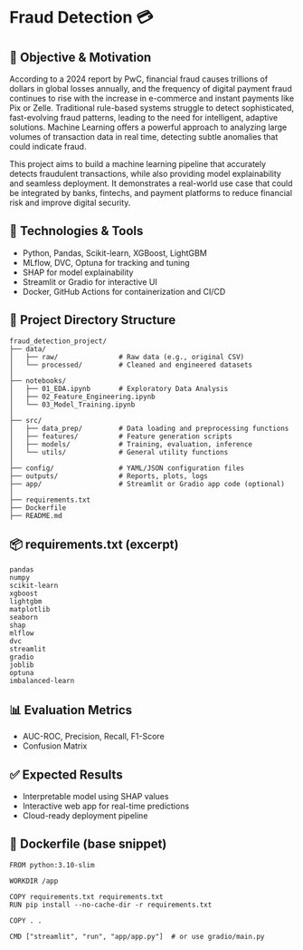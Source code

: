 # Fraud Detection 💳



## 🎯 Objective & Motivation
According to a 2024 report by PwC, financial fraud causes trillions of dollars in global losses annually, and the frequency of digital payment fraud continues to rise with the increase in e-commerce and instant payments like Pix or Zelle. Traditional rule-based systems struggle to detect sophisticated, fast-evolving fraud patterns, leading to the need for intelligent, adaptive solutions. Machine Learning offers a powerful approach to analyzing large volumes of transaction data in real time, detecting subtle anomalies that could indicate fraud.

This project aims to build a machine learning pipeline that accurately detects fraudulent transactions, while also providing model explainability and seamless deployment. It demonstrates a real-world use case that could be integrated by banks, fintechs, and payment platforms to reduce financial risk and improve digital security.

## 🚀 Technologies & Tools
- Python, Pandas, Scikit-learn, XGBoost, LightGBM
- MLflow, DVC, Optuna for tracking and tuning
- SHAP for model explainability
- Streamlit or Gradio for interactive UI
- Docker, GitHub Actions for containerization and CI/CD

## 📁 Project Directory Structure
```
fraud_detection_project/
├── data/
│   ├── raw/               # Raw data (e.g., original CSV)
│   └── processed/         # Cleaned and engineered datasets
│
├── notebooks/
│   ├── 01_EDA.ipynb       # Exploratory Data Analysis
│   ├── 02_Feature_Engineering.ipynb
│   └── 03_Model_Training.ipynb
│
├── src/
│   ├── data_prep/         # Data loading and preprocessing functions
│   ├── features/          # Feature generation scripts
│   ├── models/            # Training, evaluation, inference
│   └── utils/             # General utility functions
│
├── config/                # YAML/JSON configuration files
├── outputs/               # Reports, plots, logs
├── app/                   # Streamlit or Gradio app code (optional)
│
├── requirements.txt
├── Dockerfile
├── README.md
```

## 📦 requirements.txt (excerpt)
```
pandas
numpy
scikit-learn
xgboost
lightgbm
matplotlib
seaborn
shap
mlflow
dvc
streamlit
gradio
joblib
optuna
imbalanced-learn
```

## 📊 Evaluation Metrics
- AUC-ROC, Precision, Recall, F1-Score
- Confusion Matrix

## ✅ Expected Results
- Interpretable model using SHAP values
- Interactive web app for real-time predictions
- Cloud-ready deployment pipeline

## 🐳 Dockerfile (base snippet)
```
FROM python:3.10-slim

WORKDIR /app

COPY requirements.txt requirements.txt
RUN pip install --no-cache-dir -r requirements.txt

COPY . .

CMD ["streamlit", "run", "app/app.py"]  # or use gradio/main.py
```

